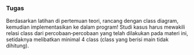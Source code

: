 ### Tugas
Berdasarkan latihan di pertemuan teori, rancang dengan class diagram, kemudian implementasikan
ke dalam program! Studi kasus harus mewakili relasi class dari percobaan‑percobaan yang telah
dilakukan pada materi ini, setidaknya melibatkan minimal 4 class (class yang berisi main tidak
dihitung).

